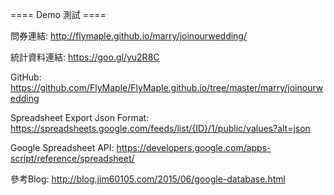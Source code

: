 ==== Demo 測試 ====

問券連結: http://flymaple.github.io/marry/joinourwedding/

統計資料連結: https://goo.gl/yu2R8C

GitHub: https://github.com/FlyMaple/FlyMaple.github.io/tree/master/marry/joinourwedding

Spreadsheet Export Json Format: https://spreadsheets.google.com/feeds/list/{ID}/1/public/values?alt=json

Google Spreadsheet API: https://developers.google.com/apps-script/reference/spreadsheet/

參考Blog: http://blog.jim60105.com/2015/06/google-database.html
